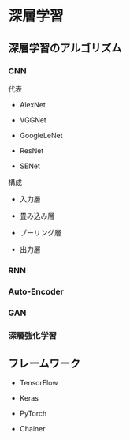 # 深層学習

## 深層学習のアルゴリズム

### CNN

代表

* AlexNet

* VGGNet

* GoogleLeNet

* ResNet

* SENet

構成

* 入力層

* 畳み込み層

* プーリング層

* 出力層


### RNN

### Auto-Encoder

### GAN

### 深層強化学習

## フレームワーク

* TensorFlow

* Keras

* PyTorch

* Chainer

